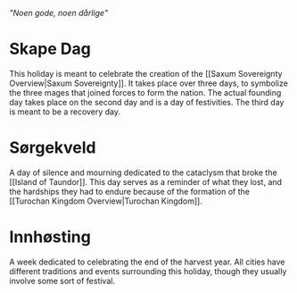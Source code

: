 *"Noen gode, noen dårlige"*
# Skape Dag
This holiday is meant to celebrate the creation of the [[Saxum Sovereignty Overview|Saxum Sovereignty]]. It takes place over three days, to symbolize the three mages that joined forces to form the nation. The actual founding day takes place on the second day and is a day of festivities. The third day is meant to be a recovery day.
# Sørgekveld
A day of silence and mourning dedicated to the cataclysm that broke the [[Island of Taundor]]. This day serves as a reminder of what they lost, and the hardships they had to endure because of the formation of the [[Turochan Kingdom Overview|Turochan Kingdom]].
# Innhøsting
A week dedicated to celebrating the end of the harvest year. All cities have different traditions and events surrounding this holiday, though they usually involve some sort of festival.